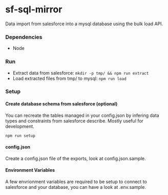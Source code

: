 # sf-sql-mirror
Data import from salesforce into a mysql database using the bulk load API.

### Dependencies
- Node

### Run
- Extract data from salesforce: `mkdir -p tmp/ && npm run extract`
- Load extracted files from tmp/ to mysql: `npm run load`

### Setup

#### Create database schema from salesforce (optional)

You can recreate the tables managed in your config.json by infering data types and constraints from salesforce describe.
Mostly useful for development.
```
npm run setup
```

#### config.json
Create a config.json file of the exports, look at config.json.sample.

#### Environment Variables
A few envrionment variables are required to be setup to connect to salesforce and your database, you can have a look
at .env.sample.

